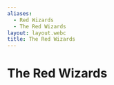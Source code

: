 ```yaml
---
aliases:
  - Red Wizards
  - The Red Wizards
layout: layout.webc
title: The Red Wizards
---
```

# The Red Wizards
